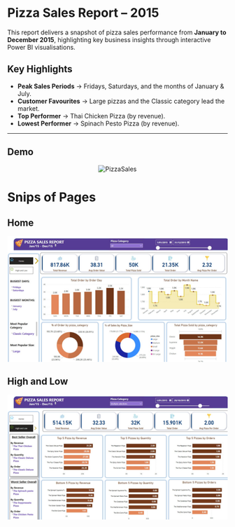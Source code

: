 
# Pizza Sales Report – 2015

This report delivers a snapshot of pizza sales performance from **January to December 2015**, highlighting key business insights through interactive Power BI visualisations.

## Key Highlights

- **Peak Sales Periods** → Fridays, Saturdays, and the months of January & July.
- **Customer Favourites** → Large pizzas and the Classic category lead the market.
- **Top Performer** → Thai Chicken Pizza (by revenue).
- **Lowest Performer** → Spinach Pesto Pizza (by revenue).

---
## Demo
<p align="center">
  <img src="https://github.com/hasiburahman2016/PBI-Pizza-Sales-Report/blob/main/PizzaSales.gif" alt="PizzaSales" />
</p>

# Snips of Pages
## Home
![Home](https://github.com/hasiburahman2016/PBI-Pizza-Sales-Report/blob/main/Home.jpg)
## High and Low
![High and Low](https://github.com/hasiburahman2016/PBI-Pizza-Sales-Report/blob/main/High%20and%20Low.jpg)


